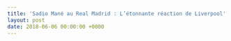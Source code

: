```yaml
---
title: 'Sadio Mané au Real Madrid : L’étonnante réaction de Liverpool'
layout: post
date: 2018-06-06 00:00:00 +0000
---
```

